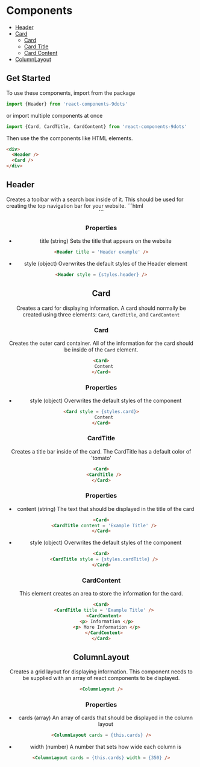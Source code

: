 # Components

- [Header](#header)
- [Card]()
  - [Card]()
  - [Card Title]()
  - [Card Content]()
- [ColumnLayout]()

## Get Started

To use these components, import from the package

```js
import {Header} from 'react-components-9dots'
```

or import multiple components at once

```js
import {Card, CardTitle, CardContent} from 'react-components-9dots'
```

Then use the the components like HTML elements.

```html
<div>
  <Header />
  <Card />
</div>
```

## Header
<a name='header'/>
Creates a toolbar with a search box inside of it. This should be used for creating the top navigation bar for your website.
```html
<Header />
```

### Properties

- title (string)
Sets the title that appears on the website
```html
<Header title = 'Header example' />
```

- style (object)
Overwrites the default styles of the Header element
```html
<Header style = {styles.header} />
```

## Card

Creates a card for displaying information. A card should normally be created using three elements: `Card`, `CardTitle`, and `CardContent`

### Card
Creates the outer card container. All of the information for the card should be inside of the `Card` element.
```html
<Card>
  Content
</Card>
```

### Properties

- style (object)
Overwrites the default styles of the component
```html
<Card style = {styles.card}>
  Content
</Card>
```

### CardTitle
Creates a title bar inside of the card. The CardTitle has a default color of 'tomato'
```html
<Card>
  <CardTitle />
</Card>
```

### Properties

- content (string)
The text that should be displayed in the title of the card
```html
<Card>
  <CardTitle content = 'Example Title' />
</Card>
```

- style (object)
Overwrites the default styles of the component
```html
<Card>
  <CardTitle style = {styles.cardTitle} />
</Card>
```

### CardContent
This element creates an area to store the information for the card.
```html
<Card>
  <CardTitle title = 'Example Title' />
  <CardContent>
    <p> Information </p>
    <p> More Information </p>
  </CardContent>
</Card>
```

## ColumnLayout
Creates a grid layout for displaying information. This component needs to be supplied with an array of react components to be displayed.

```html
<ColumnLayout />
```

### Properties

- cards (array)
An array of cards that should be displayed in the column layout
```html
<ColumnLayout cards = {this.cards} />
```

- width (number)
A number that sets how wide each column is
```html
<ColumnLayout cards = {this.cards} width = {350} />
```
